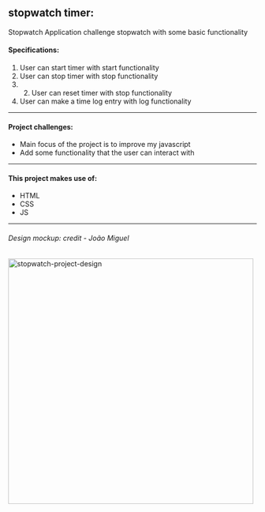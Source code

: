 ## stopwatch timer:
Stopwatch Application challenge stopwatch with some basic functionality

#### Specifications:
1. User can start timer with start functionality
2. User can stop timer with stop functionality
3. 2. User can reset timer with stop functionality
4. User can make a time log entry with log functionality
---------------- 
#### Project challenges:
- Main focus of the project is to improve my javascript
- Add some functionality that the user can interact with
----------------

#### This project makes use of:
- HTML
- CSS
- JS

--------------- 
###### Design mockup: credit - João Miguel
 
<img width="497" alt="stopwatch-project-design" src="https://github.com/joao-miguel8/stopwatch/assets/83466001/de870543-ad87-4812-94e7-711756059e8a">


